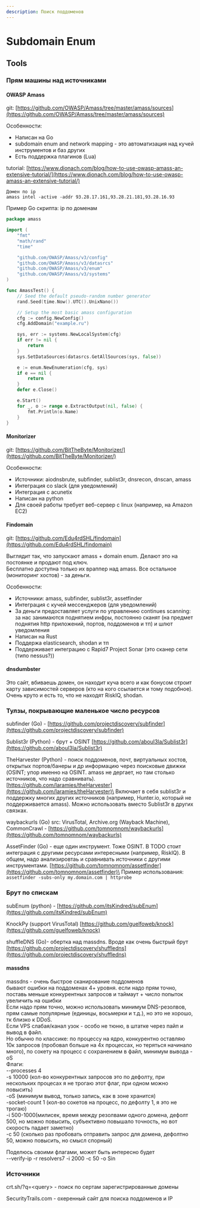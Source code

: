 ```yaml
---
description: Поиск поддоменов
---
```


# Subdomain Enum

## Tools&#x20;

### Прям машины над источниками

#### OWASP Amass

git: [https://github.com/OWASP/Amass/tree/master/amass/sources](https://github.com/OWASP/Amass/tree/master/amass/sources)

Особенности:

* Написан на Go
* subdomain enum and network mapping - это автоматизация над кучей инструментов и баз других
* Есть поддержка плагинов (Lua)

tutorial: [https://www.dionach.com/blog/how-to-use-owasp-amass-an-extensive-tutorial/](https://www.dionach.com/blog/how-to-use-owasp-amass-an-extensive-tutorial/)

```
Домен по ip
amass intel -active -addr 93.28.17.161,93.28.21.181,93.28.16.93

```

Пример Go скрипта: ip по доменам

```go
package amass

import (
	"fmt"
	"math/rand"
	"time"

	"github.com/OWASP/Amass/v3/config"
	"github.com/OWASP/Amass/v3/datasrcs"
	"github.com/OWASP/Amass/v3/enum"
	"github.com/OWASP/Amass/v3/systems"
)

func AmassTest() {
	// Seed the default pseudo-random number generator
	rand.Seed(time.Now().UTC().UnixNano())

	// Setup the most basic amass configuration
	cfg := config.NewConfig()
	cfg.AddDomain("example.ru")

	sys, err := systems.NewLocalSystem(cfg)
	if err != nil {
		return
	}
	sys.SetDataSources(datasrcs.GetAllSources(sys, false))

	e := enum.NewEnumeration(cfg, sys)
	if e == nil {
		return
	}
	defer e.Close()

	e.Start()
	for _, o := range e.ExtractOutput(nil, false) {
		fmt.Println(o.Name)
	}
}
```

#### Monitorizer

git: [https://github.com/BitTheByte/Monitorizer/](https://github.com/BitTheByte/Monitorizer/)

Особенности:

* Источники: aiodnsbrute, subfinder, sublist3r, dnsrecon, dnscan, amass
* Интеграция со slack (для уведомлений)
* Интеграция с acunetix
* Написан на python
* Для своей работы требует веб-сервер с linux (например, на Amazon EC2)

#### Findomain

git: [https://github.com/Edu4rdSHL/findomain](https://github.com/Edu4rdSHL/findomain)

Выглядит так, что запускают amass + domain enum. Делают это на постоянке и продают под ключ. \
Бесплатно доступна только их враппер над amass. Все остальное (мониторинг хостов) - за деньги.

Особенности:

* Источники: amass, subfinder, sublist3r, assetfinder
* Интеграция с кучей мессенджеров (для уведомлений)
* За деньги предоставляет услуги по управлению continues scanning: за нас занимаются поднятием инфры, постоянно сканят (на предмет поднятия http приложений, портов, поддоменов и тп) и шлют уведомления
* Написан на Rust
* Поддержа elasticsearch, shodan и тп
* Поддерживает интеграцию с Rapid7 Project Sonar (это сканер сети (типо nessus?))

#### dnsdumbster

Это сайт, вбиваешь домен, он находит куча всего и как бонусом строит карту зависимостей серверов (кто на кого ссылается и тому подобное). Очень круто и есть то, что не находят RiskIQ, shodan.

### Тулзы, покрывающие маленькое число ресурсов

subfinder (Go) - [https://github.com/projectdiscovery/subfinder](https://github.com/projectdiscovery/subfinder)

Sublist3r (Python) - брут + OSINT [https://github.com/aboul3la/Sublist3r](https://github.com/aboul3la/Sublist3r)

TheHarvester (Python) - поиск поддоменов, почт, виртуальных хостов, открытых портов/банеры и др информацию через поисковые движки (OSINT; упор именно на OSINT. amass не дергает, но там столько источников, что надо сравнивать). [https://github.com/laramies/theHarvester](https://github.com/laramies/theHarvester)\
Включает в себя sublist3r и поддержку многих других источников (например, Hunter.io, который не поддерживается amass). Можно использовать вместо Sublist3r в других связках.

waybackurls (Go) src: VirusTotal, Archive.org (Wayback Machine), CommonCrawl - [https://github.com/tomnomnom/waybackurls](https://github.com/tomnomnom/waybackurls)

AssetFinder (Go)  - еще один инструмент. Тоже OSINT. В TODO стоит интеграция с другими ресурсами интересными (например, RiskIQ). В общем, надо анализировтаь и сравнивать источники с другими инструментами.   [https://github.com/tomnomnom/assetfinder](https://github.com/tomnomnom/assetfinder)\
Пример использования: `assetfinder -subs-only my.domain.com | httprobe`

### Брут по спискам

subEnum (python) - [https://github.com/itsKindred/subEnum](https://github.com/itsKindred/subEnum)

KnockPy (support VirusTotal) [https://github.com/guelfoweb/knock](https://github.com/guelfoweb/knock)

shuffleDNS (Go)- обертка над massdns. Вроде как очень быстрый брут [https://github.com/projectdiscovery/shuffledns](https://github.com/projectdiscovery/shuffledns)

#### massdns

massdns - очень быстрое сканирование поддоменов\
&#x20;бывают ошибки на поддоменах 4+ уровня. если надо прям точно, поставь меньше конкурентных запросов и таймаут + число попыток увеличить на ошибки\
Если надо прям точно, можно использовать минимум DNS-резолвов, прям самые популярные (единицы, восьмерки и т.д.), но это не хорошо, тк близко к DDoS.\
Если VPS слабая/канал узок - особо не тюню, в штатке через пайп и вывод в файл.\
Но обычно по классике: по процессу на ядро, конкурентно оставляю 10к запросов (пробовал больше на 4х процессах, но теряться начинало много), по сокету на процесс с сохранением в файл, минимум вывода -oS\
Флаги:\
\--processes 4\
\-s 10000 (кол-во конкурентных запросов это по дефолту, при нескольких процесах я не трогаю этот флаг, при одном можно повысить)\
\-oS (минимум вывод, только запись, как в зоне хранится)\
\-socket-count 1 (кол-во сокетов на процесс, по дефолту 1, я это не трогаю)\
\-i 500-1000(милисек, время между резолвами одного домена, дефолт 500, но можно повысить, субъективно повышало точность, но вот скорость падает заметно)\
\-c 50 (сколько раз пробовать отправить запрос для домена, дефолтно 50, можно повысить, но смысл спорный)

Поделюсь своими флагами, может быть интересно будет\
\--verify-ip -r resolvers7 -i 2000 -c 50 -o Sin

### Источники

crt.sh/?q=\<query> - поиск по сертам зарегистрированные домены

SecurityTrails.com - охеренный сайт для поиска поддоменов и IP
